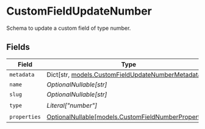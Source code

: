 # CustomFieldUpdateNumber

Schema to update a custom field of type number.


## Fields

| Field                                                                                             | Type                                                                                              | Required                                                                                          | Description                                                                                       |
| ------------------------------------------------------------------------------------------------- | ------------------------------------------------------------------------------------------------- | ------------------------------------------------------------------------------------------------- | ------------------------------------------------------------------------------------------------- |
| `metadata`                                                                                        | Dict[str, [models.CustomFieldUpdateNumberMetadata](../models/customfieldupdatenumbermetadata.md)] | :heavy_minus_sign:                                                                                | N/A                                                                                               |
| `name`                                                                                            | *OptionalNullable[str]*                                                                           | :heavy_minus_sign:                                                                                | N/A                                                                                               |
| `slug`                                                                                            | *OptionalNullable[str]*                                                                           | :heavy_minus_sign:                                                                                | N/A                                                                                               |
| `type`                                                                                            | *Literal["number"]*                                                                               | :heavy_check_mark:                                                                                | N/A                                                                                               |
| `properties`                                                                                      | [OptionalNullable[models.CustomFieldNumberProperties]](../models/customfieldnumberproperties.md)  | :heavy_minus_sign:                                                                                | N/A                                                                                               |